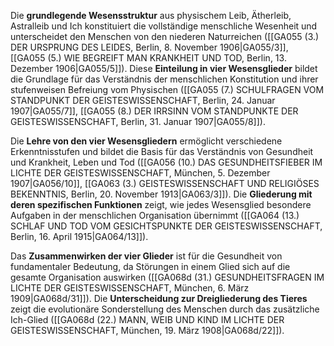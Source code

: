 
Die **grundlegende Wesensstruktur** aus physischem Leib, Ätherleib, Astralleib und Ich konstituiert die vollständige menschliche Wesenheit und unterscheidet den Menschen von den niederen Naturreichen ([[GA055 (3.) DER URSPRUNG DES LEIDES, Berlin, 8. November 1906|GA055/3]], [[GA055 (5.) WIE BEGREIFT MAN KRANKHEIT UND TOD, Berlin, 13. Dezember 1906|GA055/5]]). Diese **Einteilung in vier Wesensglieder** bildet die Grundlage für das Verständnis der menschlichen Konstitution und ihrer stufenweisen Befreiung vom Physischen ([[GA055 (7.) SCHULFRAGEN VOM STANDPUNKT DER GEISTESWISSENSCHAFT, Berlin, 24. Januar 1907|GA055/7]], [[GA055 (8.) DER IRRSINN VOM STANDPUNKTE DER GEISTESWISSENSCHAFT, Berlin, 31. Januar 1907|GA055/8]]).

Die **Lehre von den vier Wesensgliedern** ermöglicht verschiedene Erkenntnisstufen und bildet die Basis für das Verständnis von Gesundheit und Krankheit, Leben und Tod ([[GA056 (10.) DAS GESUNDHEITSFIEBER IM LICHTE DER GEISTESWISSENSCHAFT, München, 5. Dezember 1907|GA056/10]], [[GA063 (3.) GEISTESWISSENSCHAFT UND RELIGIÖSES BEKENNTNIS, Berlin, 20. November 1913|GA063/3]]). Die **Gliederung mit deren spezifischen Funktionen** zeigt, wie jedes Wesensglied besondere Aufgaben in der menschlichen Organisation übernimmt ([[GA064 (13.) SCHLAF UND TOD VOM GESICHTSPUNKTE DER GEISTESWISSENSCHAFT, Berlin, 16. April 1915|GA064/13]]).

Das **Zusammenwirken der vier Glieder** ist für die Gesundheit von fundamentaler Bedeutung, da Störungen in einem Glied sich auf die gesamte Organisation auswirken ([[GA068d (31.) GESUNDHEITSFRAGEN IM LICHTE DER GEISTESWISSENSCHAFT, München, 6. März 1909|GA068d/31]]). Die **Unterscheidung zur Dreigliederung des Tieres** zeigt die evolutionäre Sonderstellung des Menschen durch das zusätzliche Ich-Glied ([[GA068d (22.) MANN, WEIB UND KIND IM LICHTE DER GEISTESWISSENSCHAFT, München, 19. März 1908|GA068d/22]]).
